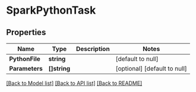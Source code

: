 # SparkPythonTask

## Properties
Name | Type | Description | Notes
------------ | ------------- | ------------- | -------------
**PythonFile** | **string** |  | [default to null]
**Parameters** | **[]string** |  | [optional] [default to null]

[[Back to Model list]](../README.md#documentation-for-models) [[Back to API list]](../README.md#documentation-for-api-endpoints) [[Back to README]](../README.md)


